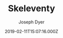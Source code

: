 ---
title: Skeleventy
github: https://github.com/josephdyer/skeleventy
demo: https://skeleventy.netlify.app/
author: Joseph Dyer
ssg:
  - Eleventy
cms:
  - Markdown
date: 2019-02-11T15:07:16.000Z
description: A skeleton boilerplate built with Eleventy.
draft: true
publish_date: '2019-02-11T15:07:16Z'
update_date: '2021-02-19T20:13:46Z'
github_star: 364
github_fork: 85
---